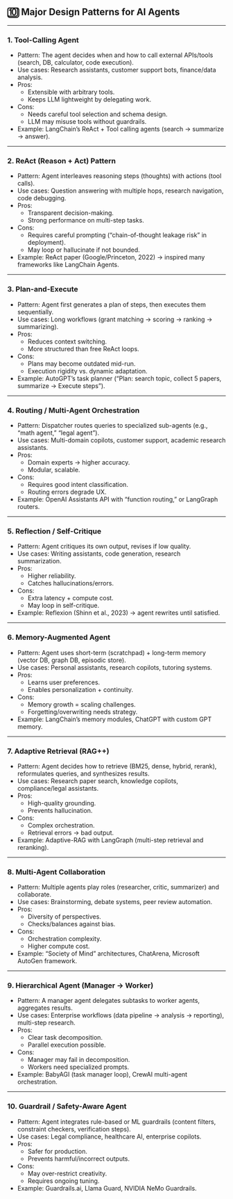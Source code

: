 
## 🔟 Major Design Patterns for AI Agents


---

### 1. Tool-Calling Agent

- Pattern: The agent decides when and how to call external APIs/tools (search, DB, calculator, code execution).
- Use cases: Research assistants, customer support bots, finance/data analysis.
- Pros:
  - Extensible with arbitrary tools.
  - Keeps LLM lightweight by delegating work.
- Cons:
  - Needs careful tool selection and schema design.
  - LLM may misuse tools without guardrails.
- Example: LangChain’s ReAct + Tool calling agents (search → summarize → answer).


---

### 2. ReAct (Reason + Act) Pattern

- Pattern: Agent interleaves reasoning steps (thoughts) with actions (tool calls).
- Use cases: Question answering with multiple hops, research navigation, code debugging.
- Pros:
  - Transparent decision-making.
  - Strong performance on multi-step tasks.
- Cons:
  - Requires careful prompting (“chain-of-thought leakage risk” in deployment).
  - May loop or hallucinate if not bounded.
- Example: ReAct paper (Google/Princeton, 2022) → inspired many frameworks like LangChain Agents.


---

### 3. Plan-and-Execute

- Pattern: Agent first generates a plan of steps, then executes them sequentially.
- Use cases: Long workflows (grant matching → scoring → ranking → summarizing).
- Pros:
  - Reduces context switching.
  - More structured than free ReAct loops.
- Cons:
  - Plans may become outdated mid-run.
  - Execution rigidity vs. dynamic adaptation.
- Example: AutoGPT’s task planner (“Plan: search topic, collect 5 papers, summarize → Execute steps”).


---

### 4. Routing / Multi-Agent Orchestration

- Pattern: Dispatcher routes queries to specialized sub-agents (e.g., “math agent,” “legal agent”).
- Use cases: Multi-domain copilots, customer support, academic research assistants.
- Pros:
  - Domain experts → higher accuracy.
  - Modular, scalable.
- Cons:
  - Requires good intent classification.
  - Routing errors degrade UX.
- Example: OpenAI Assistants API with “function routing,” or LangGraph routers.

---

### 5. Reflection / Self-Critique

- Pattern: Agent critiques its own output, revises if low quality.
- Use cases: Writing assistants, code generation, research summarization.
- Pros:
  - Higher reliability.
  - Catches hallucinations/errors.
- Cons:
  - Extra latency + compute cost.
  - May loop in self-critique.
- Example: Reflexion (Shinn et al., 2023) → agent rewrites until satisfied.

---

### 6. Memory-Augmented Agent

- Pattern: Agent uses short-term (scratchpad) + long-term memory (vector DB, graph DB, episodic store).
- Use cases: Personal assistants, research copilots, tutoring systems.
- Pros:
  - Learns user preferences.
  - Enables personalization + continuity.
- Cons:
  - Memory growth = scaling challenges.
  - Forgetting/overwriting needs strategy.
- Example: LangChain’s memory modules, ChatGPT with custom GPT memory.

---

### 7. Adaptive Retrieval (RAG++)

- Pattern: Agent decides how to retrieve (BM25, dense, hybrid, rerank), reformulates queries, and synthesizes results.
- Use cases: Research paper search, knowledge copilots, compliance/legal assistants.
- Pros:
  - High-quality grounding.
  - Prevents hallucination.
- Cons:
  - Complex orchestration.
  - Retrieval errors → bad output.
- Example: Adaptive-RAG with LangGraph (multi-step retrieval and reranking).

---

### 8. Multi-Agent Collaboration

- Pattern: Multiple agents play roles (researcher, critic, summarizer) and collaborate.
- Use cases: Brainstorming, debate systems, peer review automation.
- Pros:
  - Diversity of perspectives.
  - Checks/balances against bias.
- Cons:
  - Orchestration complexity.
  - Higher compute cost.
- Example: “Society of Mind” architectures, ChatArena, Microsoft AutoGen framework.

---

### 9. Hierarchical Agent (Manager → Worker)

- Pattern: A manager agent delegates subtasks to worker agents, aggregates results.
- Use cases: Enterprise workflows (data pipeline → analysis → reporting), multi-step research.
- Pros:
  - Clear task decomposition.
  - Parallel execution possible.
- Cons:
  - Manager may fail in decomposition.
  - Workers need specialized prompts.
- Example: BabyAGI (task manager loop), CrewAI multi-agent orchestration.

---

### 10. Guardrail / Safety-Aware Agent

- Pattern: Agent integrates rule-based or ML guardrails (content filters, constraint checkers, verification steps).
- Use cases: Legal compliance, healthcare AI, enterprise copilots.
- Pros:
  - Safer for production.
  - Prevents harmful/incorrect outputs.
- Cons:
  - May over-restrict creativity.
  - Requires ongoing tuning.
- Example: Guardrails.ai, Llama Guard, NVIDIA NeMo Guardrails.